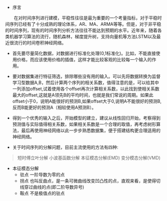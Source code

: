 + 序言

&emsp;&emsp;在对时间序列进行建模，平稳性往往是最为重要的一个考量指标，对于平稳时间序列已经有了十分成熟的理论体系，AR、MA、ARMA等等。但是，对于非平稳的时间序列，现有的时间序列分析方法往往不能达到预期的水平。近年来，随着各类机器学习算法的流行，随机森林，梯度提升树，支持向量机等方法LSTM以及最近很流行的时间卷积神经网络。
&emsp;&emsp;

+ 首先要尽量简化数据，对数据进行标准化处理(0,1标准化)。比如，不能直接使用价格，而应该使用价格的插值，这样才能比较客观的比较每一个输入的作用。

+ 要对数据集进行特征筛选，排除哪些没有用的输入。可以先将数据转换为监督学习型数据A,B，然后计算两个序列的相关系数，值得注意的是，可以给其中一列添加offset,试着使用各个offset再次计算相关系数，以此找到使相关系数最大的offset,这就是A领先B的平均时间，也就是我们常说的周期。如果此offset小于0，说明A能很好的预测B,如果offset大于0,说明A不能很好的预测B,反而B能更好的预测A（相较使用A预测B）。

+ 得到一个优秀的输入之后，开始模型的建立，建议从线性回归开始，考察得到预测值与实际值得相关系数，如果相关系数是一个合理的取值，再考虑树形算法，最后再使用神经网络以此一步步熟悉数据集，便于搭建结构更合理适用的神经网络。

+ 关于时间序列的分解问题，目前主流使用的方法有四种:

> 短时傅立叶分解
> 小波基函数分解
> 本征模态分解(EMD)
> 变分模态分解(VMD)

+ 本征模态分解
    + 驻点
        一阶导数为零的点
    + 拐点
        也叫反曲点，是一条可微曲线改变凹凸性的点，直观来看，是使得切线穿过曲线的点(即二阶导数异号)
    + 鞍点
        不是极值点的驻点
    